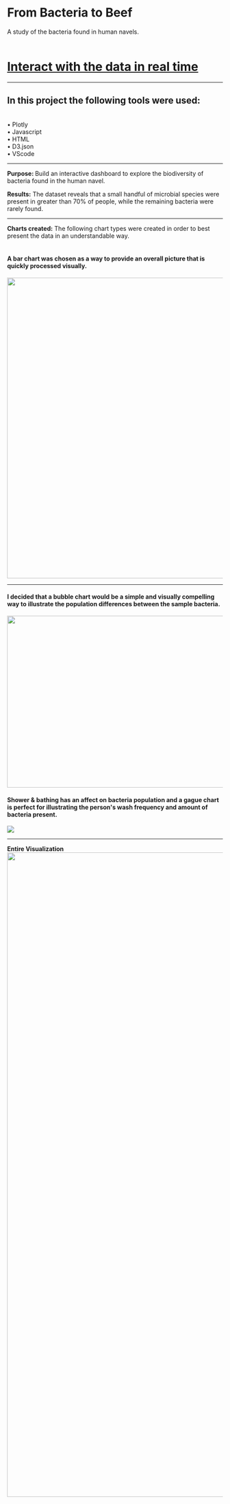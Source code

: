 
# From Bacteria to Beef
A study of the bacteria found in human navels.
<BR><BR>
 
# <a href="https://github.com/meggrooms/belly_button_biodiversity/blob/main/images/wash_Freq.png" target="_blank"> **Interact with the data in real time** </a>
 <HR>
<h2>In this project the following tools were used:</h2>
<BR>
• Plotly
 <BR>
• Javascript
<BR>
• HTML
<BR>
• D3.json<BR>
• VScode<HR>
    
<b>Purpose: </b>
 Build an interactive dashboard to explore the biodiversity of bacteria found in the human navel. 

<b>Results:</b>
   The dataset reveals that a small handful of microbial species were present in greater than 70% of people, while the remaining bacteria were rarely found.
<hr>
<b> Charts created:</b>
 The following chart types were created in order to best present the data in an understandable way.<br><br>

#### A bar chart was chosen as a way to provide an overall picture that is quickly processed visually.<BR>
<img src="https://github.com/meggrooms/belly_button_biodiversity/blob/main/images/bb_barchart.png" width="700" 
     height="700"><HR>
   
#### I decided that a bubble chart would be a simple and visually compelling way to illustrate the population differences between the sample bacteria.<BR>
<img src="https://github.com/meggrooms/belly_button_biodiversity/blob/main/images/bb_bubble_chart.png" width="1200" height="400">   

#### Shower & bathing has an affect on bacteria population and a gague chart is perfect for illustrating the person's wash frequency and amount of bacteria present. <BR>
   <img src="https://github.com/meggrooms/belly_button_biodiversity/blob/main/images/wash_Freq.png">
<HR>
<b> Entire Visualization</b><BR>
<img src="https://github.com/meggrooms/belly_button_biodiversity/blob/main/images/wholepage.png" width="1800" height="1500">








